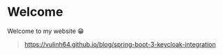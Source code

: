 # Welcome

Welcome to my website 😁 

> https://vulinh64.github.io/blog/spring-boot-3-keycloak-integration
